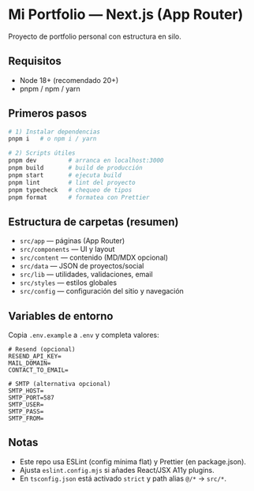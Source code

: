 # Mi Portfolio — Next.js (App Router)

Proyecto de portfolio personal con estructura en silo.

## Requisitos
- Node 18+ (recomendado 20+)
- pnpm / npm / yarn

## Primeros pasos

```bash
# 1) Instalar dependencias
pnpm i   # o npm i / yarn

# 2) Scripts útiles
pnpm dev         # arranca en localhost:3000
pnpm build       # build de producción
pnpm start       # ejecuta build
pnpm lint        # lint del proyecto
pnpm typecheck   # chequeo de tipos
pnpm format      # formatea con Prettier
```

## Estructura de carpetas (resumen)
- `src/app` — páginas (App Router)
- `src/components` — UI y layout
- `src/content` — contenido (MD/MDX opcional)
- `src/data` — JSON de proyectos/social
- `src/lib` — utilidades, validaciones, email
- `src/styles` — estilos globales
- `src/config` — configuración del sitio y navegación

## Variables de entorno

Copia `.env.example` a `.env` y completa valores:
```env
# Resend (opcional)
RESEND_API_KEY=
MAIL_DOMAIN=
CONTACT_TO_EMAIL=

# SMTP (alternativa opcional)
SMTP_HOST=
SMTP_PORT=587
SMTP_USER=
SMTP_PASS=
SMTP_FROM=
```

## Notas
- Este repo usa ESLint (config mínima flat) y Prettier (en package.json).
- Ajusta `eslint.config.mjs` si añades React/JSX A11y plugins.
- En `tsconfig.json` está activado `strict` y path alias `@/*` -> `src/*`.
